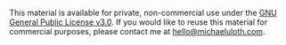 This material is available for private, non-commercial use under the [GNU General Public License v3.0](https://www.gnu.org/licenses/gpl-3.0-standalone.html). If you would like to reuse this material for commercial purposes, please contact me at hello@michaeluloth.com.
